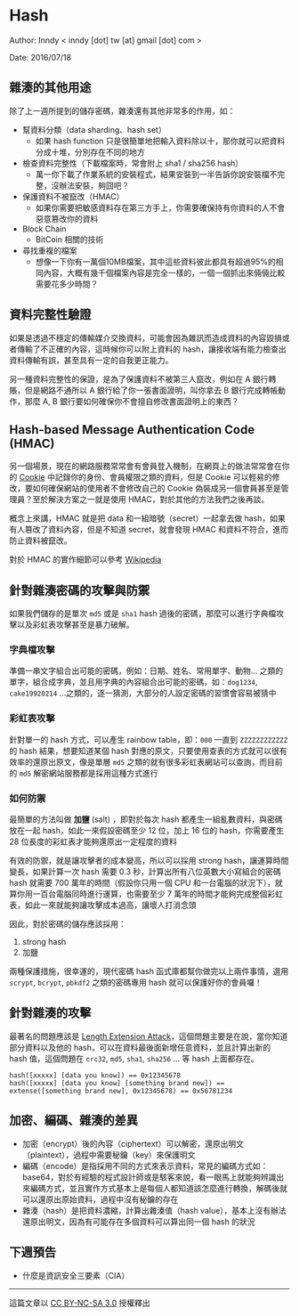 # Hash

Author: Inndy < inndy [dot] tw [at] gmail [dot] com >

Date: 2016/07/18

## 雜湊的其他用途

除了上一週所提到的儲存密碼，雜湊還有其他非常多的作用，如：

- 幫資料分類（data sharding、hash set）
    - 如果 hash function 只是很簡單地把輸入資料除以十，那你就可以把資料分成十堆，分別存在不同的地方
- 檢查資料完整性（下載檔案時，常會附上 sha1 / sha256  hash）
    - 萬一你下載了作業系統的安裝程式，結果安裝到一半告訴你說安裝檔不完整，沒辦法安裝，夠囧吧？
- 保護資料不被竄改（HMAC）
    - 如果你需要把敏感資料存在第三方手上，你需要確保持有你資料的人不會惡意篡改你的資料
- Block Chain
    - BitCoin 相關的技術
- 尋找重複的檔案
    - 想像一下你有一萬個10MB檔案，其中這些資料彼此都具有超過95%的相同內容，大概有幾千個檔案內容是完全一樣的，一個一個抓出來倆倆比較需要花多少時間？

## 資料完整性驗證

如果是透過不穩定的傳輸媒介交換資料，可能會因為雜訊而造成資料的內容毀損或者傳輸了不正確的內容，這時候你可以附上資料的 hash，讓接收端有能力檢查出資料傳輸有誤，甚至具有一定的自我更正能力。

另一種資料完整性的保證，是為了保護資料不被第三人竄改，例如在 A 銀行轉賬，但是網路不通所以 A 銀行給了你一張書面證明，叫你拿去 B 銀行完成轉帳動作，那麼 A, B 銀行要如何確保你不會擅自修改書面證明上的東西？

## Hash-based Message Authentication Code (HMAC)

另一個場景，現在的網路服務常常會有會員登入機制，在網頁上的做法常常會在你的 [Cookie](https://zh.wikipedia.org/wiki/Cookie) 中記錄你的身份、會員權限之類的資料，但是 Cookie 可以輕易的修改，要如何確保網站的使用者不會修改自己的 Cookie 偽裝成另一個會員甚至是管理員？至於解決方案之一就是使用 HMAC，對於其他的方法我們之後再談。

概念上來講，HMAC 就是把 data 和一組暗號（secret）一起拿去做 hash，如果有人篡改了資料內容，但是不知道 secret，就會發現 HMAC 和資料不符合，進而防止資料被竄改。

對於 HMAC 的實作細節可以參考 [Wikipedia](https://en.wikipedia.org/wiki/Hash-based_message_authentication_code)


## 針對雜湊密碼的攻擊與防禦

如果我們儲存的是單次 `md5` 或是 `sha1` hash 過後的密碼，那麼可以進行字典檔攻擊以及彩虹表攻擊甚至是暴力破解。

### 字典檔攻擊

準備一串文字組合出可能的密碼，例如：日期、姓名、常用單字、動物... 之類的單字，組合成字典，並且用字典的內容組合出可能的密碼，如：`dog1234`, `cake19920214` ...之類的，逐一猜測，大部分的人設定密碼的習慣會容易被猜中

### 彩虹表攻擊

針對單一的 hash 方式，可以產生 rainbow table，即：`000` 一直到 `ZZZZZZZZZZZZ` 的 hash 結果，想要知道某個 hash 對應的原文，只要使用查表的方式就可以很有效率的還原出原文，像是單層 `md5` 之類的就有很多彩虹表網站可以查詢，而目前的 `md5` 解密網站服務都是採用這種方式進行

### 如何防禦

最簡單的方法叫做 **加鹽** (salt) ，即對於每次 hash 都產生一組亂數資料，與密碼放在一起 hash，如此一來假設密碼至少 12 位，加上 16 位的 hash，你需要產生 28 位長度的彩虹表才能夠還原出一定程度的資料

有效的防禦，就是讓攻擊者的成本變高，所以可以採用 strong hash，讓運算時間變長，如果計算一次 hash 需要 0.3 秒，計算出所有八位英數大小寫組合的密碼 hash 就需要 700 萬年的時間（假設你只用一個 CPU 和一台電腦的狀況下），就算你用一百台電腦同時進行運算，也需要至少 7 萬年的時間才能夠完成整個彩虹表，如此一來就能夠讓攻擊成本過高，讓壞人打消念頭

因此，對於密碼的儲存應該採用：

1. strong hash
2. 加鹽

兩種保護措施，很幸運的，現代密碼 hash 函式庫都幫你做完以上兩件事情，選用 `scrypt`, `bcrypt`, `pbkdf2` 之類的密碼專用 hash 就可以保護好你的會員囉！

## 針對雜湊的攻擊

最著名的問題應該是 [Length Extension Attack](https://en.wikipedia.org/wiki/Length_extension_attack)，這個問題主要是在說，當你知道部分資料以及他的 hash，可以在資料最後面新增任意資料，並且計算出新的 hash 值，這個問題在 `crc32`, `md5`, `sha1`, `sha256` ... 等 hash 上面都存在。

```
hash([xxxxx] [data you know]) == 0x12345678
hash([xxxxx] [data you know] [something brand new]) == extense([something brand new], 0x12345678) == 0x56781234
```

## 加密、編碼、雜湊的差異

- 加密（encrypt）後的內容（ciphertext）可以解密，還原出明文（plaintext），過程中需要秘鑰（key）來保護明文
- 編碼（encode）是指採用不同的方式來表示資料，常見的編碼方式如：base64，對於有經驗的程式設計師或是駭客來說，看一眼馬上就能夠辨識出來編碼方式，並且實作方式基本上是每個人都知道該怎麼進行轉換，解碼後就可以還原出原始資料，過程中沒有秘鑰的存在
- 雜湊（hash）是把資料濃縮，計算出雜湊值（hash value），基本上沒有辦法還原出明文，因為有可能存在多個資料可以算出同一個 hash 的狀況

## 下週預告

- 什麼是資訊安全三要素（CIA）

---

這篇文章以 [CC BY-NC-SA 3.0](https://creativecommons.org/licenses/by-nc-sa/3.0/tw/) 授權釋出
